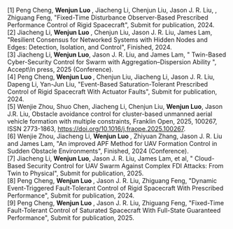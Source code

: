 [1] Peng Cheng, <b> Wenjun Luo </b> , Jiacheng Li, Chenjun Liu, Jason J. R. Liu, , Zhiguang Feng, "Fixed-Time Disturbance Observer-Based Prescribed Performance Control of Rigid Spacecraft", Submit for publication, 2024. <br>
[2] Jiacheng Li, <b> Wenjun Luo </b>, Chenjun Liu, Jason J. R. Liu, James Lam, "Resilient Consensus for Networked Systems with  Hidden Nodes and Edges: Detection, Isolation, and  Control", Finished, 2024. <br>
[3] Jiacheng Li,<b> Wenjun Luo</b>, Jason J. R. Liu, and James Lam, " Twin-Based Cyber-Security Control for Swarm with Aggregation–Dispersion Ability ", Accept\In press, 2025 (Conference).<br>
[4] Peng Cheng,<b> Wenjun Luo </b>, Chenjun Liu, Jiacheng Li, Jason J. R. Liu, Dapeng Li, Yan-Jun Liu, "Event-Based Saturation-Tolerant Prescribed Control of Rigid Spacecraft With Actuator Faults", Submit for publication, 2024.  <br>
[5] Wenjie Zhou, Shuo Chen, Jiacheng Li, Chenjun Liu, <b>Wenjun Luo</b>, Jason J.R. Liu, Obstacle avoidance control for cluster-based unmanned aerial vehicle formation with multiple constraints,
Franklin Open, 2025, 100267, ISSN 2773-1863, https://doi.org/10.1016/j.fraope.2025.100267. <br>
[6] Wenjie Zhou, Jiacheng Li, <b> Wenjun Luo </b>, Zhiyuan Zhang, Jason J. R. Liu and James Lam, "An improved APF Method for UAV Formation Control in Sudden Obstacle Environments", Finished, 2024 (Conference). <br>
[7] Jiacheng Li, <b>Wenjun Luo</b>, Jason J. R. Liu, James Lam, et al, " Cloud-Based Security Control for UAV Swarm Against Complex FDI Attacks: From Twin to Physical", Submit for publication, 2025. <br>
[8] Peng Cheng, <b> Wenjun Luo </b> , Jason J. R. Liu, Zhiguang Feng, "Dynamic Event-Triggered Fault-Tolerant Control of Rigid Spacecraft With Prescribed Performance", Submit for publication, 2024. <br>
[9] Peng Cheng, <b> Wenjun Luo </b> , Jason J. R. Liu, Zhiguang Feng, "Fixed-Time Fault-Tolerant Control of Saturated Spacecraft With Full-State Guaranteed Performance", Submit for publication, 2025. <br>
